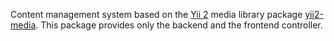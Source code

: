 Content management system based on the [Yii 2](http://www.yiiframework.com/)
media library package [yii2-media](https://github.com/davidhirtz/yii2-media/). This package provides only the backend
and the frontend controller.